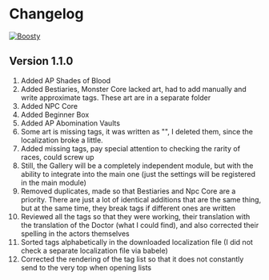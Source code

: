# Changelog
[![Boosty](https://img.shields.io/badge/Boosty-Metofay?logo=boosty&color=%23FFFFFF)](https://boosty.to/metofay)

## Version 1.1.0
1. Added AP Shades of Blood
2. Added Bestiaries, Monster Core lacked art, had to add manually and write approximate tags. These art are in a separate folder
3. Added NPC Core
4. Added Beginner Box
5. Added AP Abomination Vaults
6. Some art is missing tags, it was written as "", I deleted them, since the localization broke a little.
7. Added missing tags, pay special attention to checking the rarity of races, could screw up
8. Still, the Gallery will be a completely independent module, but with the ability to integrate into the main one (just the settings will be registered in the main module)
9. Removed duplicates, made so that Bestiaries and Npc Core are a priority. There are just a lot of identical additions that are the same thing, but at the same time, they break tags if different ones are written
10. Reviewed all the tags so that they were working, their translation with the translation of the Doctor (what I could find), and also corrected their spelling in the actors themselves
11. Sorted tags alphabetically in the downloaded localization file (I did not check a separate localization file via babele)
12. Corrected the rendering of the tag list so that it does not constantly send to the very top when opening lists